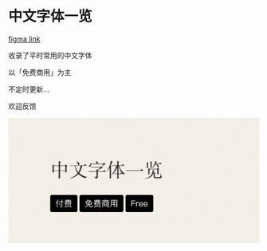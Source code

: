 # 中文字体一览

[figma link](https://www.figma.com/file/UaFQ4Mgf3AjnEQGuZfRIhP/%E4%B8%AD%E6%96%87%E5%AD%97%E4%BD%93%E4%B8%80%E8%A7%88?node-id=364%3A193)

收录了平时常用的中文字体

以「免费商用」为主

不定时更新...

欢迎反馈

![](../.gitbook/assets/chinese-fonts.png)

